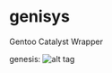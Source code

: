 # genisys
Gentoo Catalyst Wrapper

genesis:
![alt tag](https://raw.github.com/ccon-io/devops_tools/master/gentoo/genisys.png)

